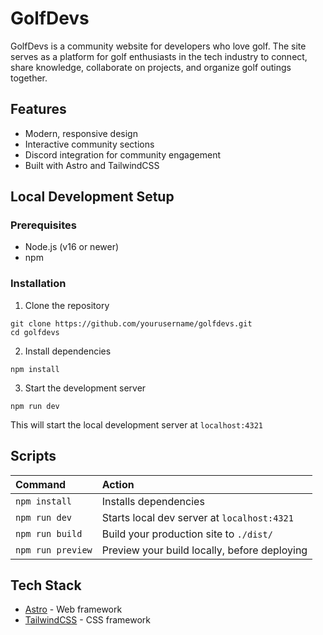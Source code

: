 # GolfDevs

GolfDevs is a community website for developers who love golf. The site serves as a platform for golf enthusiasts in the tech industry to connect, share knowledge, collaborate on projects, and organize golf outings together.

## Features

- Modern, responsive design
- Interactive community sections
- Discord integration for community engagement
- Built with Astro and TailwindCSS

## Local Development Setup

### Prerequisites

- Node.js (v16 or newer)
- npm

### Installation

1. Clone the repository

```
git clone https://github.com/yourusername/golfdevs.git
cd golfdevs
```

2. Install dependencies

```
npm install
```

3. Start the development server

```
npm run dev
```

This will start the local development server at `localhost:4321`

## Scripts

| Command           | Action                                       |
| :---------------- | :------------------------------------------- |
| `npm install`     | Installs dependencies                        |
| `npm run dev`     | Starts local dev server at `localhost:4321`  |
| `npm run build`   | Build your production site to `./dist/`      |
| `npm run preview` | Preview your build locally, before deploying |

## Tech Stack

- [Astro](https://astro.build) - Web framework
- [TailwindCSS](https://tailwindcss.com) - CSS framework
